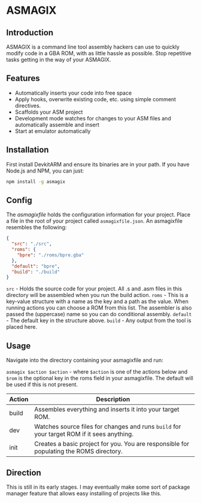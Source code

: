 # ASMAGIX

## Introduction
ASMAGIX is a command line tool assembly hackers can use to quickly modify code in a GBA ROM, with as little hassle as possible. Stop repetitive tasks getting in the way of your ASMAGIX.

## Features
- Automatically inserts your code into free space
- Apply hooks, overwrite existing code, etc. using simple comment directives.
- Scaffolds your ASM project
- Development mode watches for changes to your ASM files and automatically assemble and insert
- Start at emulator automatically

## Installation
First install DevkitARM and ensure its binaries are in your path.
If you have Node.js and NPM, you can just:
````bash
npm install -g asmagix
````

## Config
The *asmagixfile* holds the configuration information for your project. Place a file in the root of your project called `asmagixfile.json`. An asmagixfile resembles the following:

````json
{
  "src": "./src",
  "roms": {
    "bpre": "./roms/bpre.gba"
  },
  "default": "bpre",
  "build": "./build"
}
````

`src` - Holds the source code for your project. All .s and .asm files in this directory will be assembled when you run the build action.
`roms` - This is a key-value structure with a name as the key and a path as the value. When running actions you can choose a ROM from this list. The assembler is also passed the (uppercase) name so you can do conditional assembly.
`default` - The default key in the structure above.
`build` - Any output from the tool is placed here.

## Usage
Navigate into the directory containing your asmagixfile and run:

`asmagix $action $action` - where `$action` is one of the actions below and `$rom` is the optional key in the roms field in your asmagixfile. The default will be used if this is not present.

| Action | Description |
|--------|-------------|
| build  | Assembles everything and inserts it into your target ROM. |
| dev    | Watches source files for changes and runs `build` for your target ROM if it sees anything. |
| init   | Creates a basic project for you. You are responsible for populating the ROMS directory. |

## Direction
This is still in its early stages. I may eventually make some sort of package manager feature that allows easy installing of projects like this.